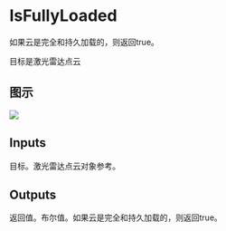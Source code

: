 # IsFullyLoaded

如果云是完全和持久加载的，则返回true。

目标是激光雷达点云

## 图示

![]($-20221218-19432615.png)

## Inputs

目标。激光雷达点云对象参考。  

## Outputs

返回值。布尔值。如果云是完全和持久加载的，则返回true。
